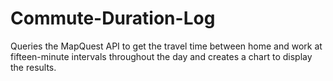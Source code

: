 Commute-Duration-Log
====================

Queries the MapQuest API to get the travel time between home and work at fifteen-minute intervals throughout the day and creates a chart to display the results.
